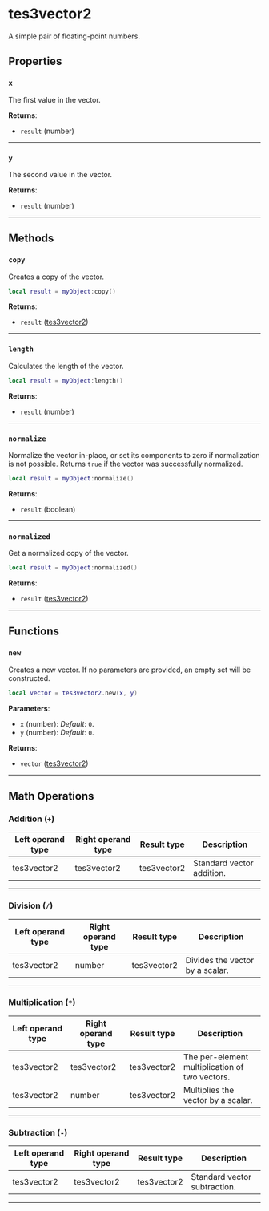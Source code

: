 <!---
	This file is autogenerated. Do not edit this file manually. Your changes will be ignored.
	More information: https://github.com/MWSE/MWSE/tree/master/docs
-->

# tes3vector2

A simple pair of floating-point numbers.

## Properties

### `x`

The first value in the vector.

**Returns**:

* `result` (number)

***

### `y`

The second value in the vector.

**Returns**:

* `result` (number)

***

## Methods

### `copy`

Creates a copy of the vector.

```lua
local result = myObject:copy()
```

**Returns**:

* `result` ([tes3vector2](../../types/tes3vector2))

***

### `length`

Calculates the length of the vector.

```lua
local result = myObject:length()
```

**Returns**:

* `result` (number)

***

### `normalize`

Normalize the vector in-place, or set its components to zero if normalization is not possible. Returns `true` if the vector was successfully normalized.

```lua
local result = myObject:normalize()
```

**Returns**:

* `result` (boolean)

***

### `normalized`

Get a normalized copy of the vector.

```lua
local result = myObject:normalized()
```

**Returns**:

* `result` ([tes3vector2](../../types/tes3vector2))

***

## Functions

### `new`

Creates a new vector. If no parameters are provided, an empty set will be constructed.

```lua
local vector = tes3vector2.new(x, y)
```

**Parameters**:

* `x` (number): *Default*: `0`.
* `y` (number): *Default*: `0`.

**Returns**:

* `vector` ([tes3vector2](../../types/tes3vector2))

***

## Math Operations

### Addition (`+`)

| Left operand type | Right operand type | Result type | Description |
| ----------------- | ------------------ | ----------- | ----------- |
| tes3vector2 | tes3vector2 | tes3vector2 | Standard vector addition. |

***

### Division (`/`)

| Left operand type | Right operand type | Result type | Description |
| ----------------- | ------------------ | ----------- | ----------- |
| tes3vector2 | number | tes3vector2 | Divides the vector by a scalar. |

***

### Multiplication (`*`)

| Left operand type | Right operand type | Result type | Description |
| ----------------- | ------------------ | ----------- | ----------- |
| tes3vector2 | tes3vector2 | tes3vector2 | The per-element multiplication of two vectors. |
| tes3vector2 | number | tes3vector2 | Multiplies the vector by a scalar. |

***

### Subtraction (`-`)

| Left operand type | Right operand type | Result type | Description |
| ----------------- | ------------------ | ----------- | ----------- |
| tes3vector2 | tes3vector2 | tes3vector2 | Standard vector subtraction. |

***

